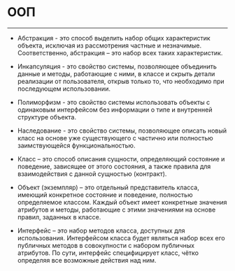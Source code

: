 # OOП
___
- Абстракция - это способ выделить набор общих характеристик объекта, исключая из рассмотрения частные и незначимые. Соответственно,
  абстракция – это набор всех таких характеристик.

- Инкапсуляция - это свойство системы, позволяющее объединить данные и методы, работающие с ними, в классе и скрыть детали реализации
  от пользователя, открыв только то, что необходимо при последующем использовании.

- Полиморфизм - это свойство системы использовать объекты с одинаковым интерфейсом без информации о типе и внутренней структуре объекта.

- Наследование - это свойство системы, позволяющее описать новый класс на основе уже существующего с частично или полностью заимствующейся функциональностью.

- Класс – это способ описания сущности, определяющий состояние и поведение, зависящее от этого состояния, а также правила для
  взаимодействия с данной сущностью (контракт).

- Объект (экземпляр) – это отдельный представитель класса, имеющий конкретное состояние и поведение, полностью определяемое классом.
  Каждый объект имеет конкретные значения атрибутов и методы, работающие с этими значениями на основе правил, заданных в классе.

- Интерфейс – это набор методов класса, доступных для использования. Интерфейсом класса будет являться набор всех его публичных методов в совокупности с
  набором публичных атрибутов. По сути, интерфейс специфицирует класс, чётко определяя все возможные действия над ним.
